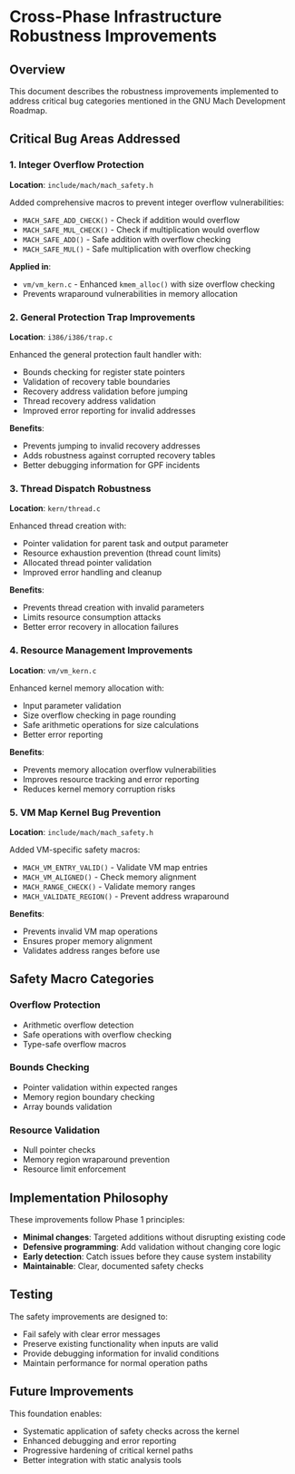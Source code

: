 # Cross-Phase Infrastructure Robustness Improvements

## Overview

This document describes the robustness improvements implemented to address critical bug categories mentioned in the GNU Mach Development Roadmap.

## Critical Bug Areas Addressed

### 1. Integer Overflow Protection

**Location**: `include/mach/mach_safety.h`

Added comprehensive macros to prevent integer overflow vulnerabilities:
- `MACH_SAFE_ADD_CHECK()` - Check if addition would overflow
- `MACH_SAFE_MUL_CHECK()` - Check if multiplication would overflow  
- `MACH_SAFE_ADD()` - Safe addition with overflow checking
- `MACH_SAFE_MUL()` - Safe multiplication with overflow checking

**Applied in**:
- `vm/vm_kern.c` - Enhanced `kmem_alloc()` with size overflow checking
- Prevents wraparound vulnerabilities in memory allocation

### 2. General Protection Trap Improvements

**Location**: `i386/i386/trap.c`

Enhanced the general protection fault handler with:
- Bounds checking for register state pointers
- Validation of recovery table boundaries  
- Recovery address validation before jumping
- Thread recovery address validation
- Improved error reporting for invalid addresses

**Benefits**:
- Prevents jumping to invalid recovery addresses
- Adds robustness against corrupted recovery tables
- Better debugging information for GPF incidents

### 3. Thread Dispatch Robustness

**Location**: `kern/thread.c`

Enhanced thread creation with:
- Pointer validation for parent task and output parameter
- Resource exhaustion prevention (thread count limits)
- Allocated thread pointer validation
- Improved error handling and cleanup

**Benefits**:
- Prevents thread creation with invalid parameters
- Limits resource consumption attacks
- Better error recovery in allocation failures

### 4. Resource Management Improvements

**Location**: `vm/vm_kern.c`

Enhanced kernel memory allocation with:
- Input parameter validation
- Size overflow checking in page rounding
- Safe arithmetic operations for size calculations
- Better error reporting

**Benefits**:
- Prevents memory allocation overflow vulnerabilities
- Improves resource tracking and error reporting
- Reduces kernel memory corruption risks

### 5. VM Map Kernel Bug Prevention

**Location**: `include/mach/mach_safety.h`

Added VM-specific safety macros:
- `MACH_VM_ENTRY_VALID()` - Validate VM map entries
- `MACH_VM_ALIGNED()` - Check memory alignment
- `MACH_RANGE_CHECK()` - Validate memory ranges
- `MACH_VALIDATE_REGION()` - Prevent address wraparound

**Benefits**:
- Prevents invalid VM map operations
- Ensures proper memory alignment
- Validates address ranges before use

## Safety Macro Categories

### Overflow Protection
- Arithmetic overflow detection
- Safe operations with overflow checking
- Type-safe overflow macros

### Bounds Checking  
- Pointer validation within expected ranges
- Memory region boundary checking
- Array bounds validation

### Resource Validation
- Null pointer checks
- Memory region wraparound prevention
- Resource limit enforcement

## Implementation Philosophy

These improvements follow Phase 1 principles:
- **Minimal changes**: Targeted additions without disrupting existing code
- **Defensive programming**: Add validation without changing core logic
- **Early detection**: Catch issues before they cause system instability
- **Maintainable**: Clear, documented safety checks

## Testing

The safety improvements are designed to:
- Fail safely with clear error messages
- Preserve existing functionality when inputs are valid
- Provide debugging information for invalid conditions
- Maintain performance for normal operation paths

## Future Improvements

This foundation enables:
- Systematic application of safety checks across the kernel
- Enhanced debugging and error reporting
- Progressive hardening of critical kernel paths
- Better integration with static analysis tools